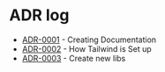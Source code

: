 # ADR log

<!-- adrlog -->

* [ADR-0001](0001-creating-documentation.md) - Creating Documentation
* [ADR-0002](0002-how-tailwind-is-set-up.md) - How Tailwind is Set up
* [ADR-0003](0003-create-new-libs.md) - Create new libs

<!-- adrlogstop -->




